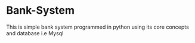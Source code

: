 # Bank-System

This is simple bank system programmed in python using its core concepts and database i.e Mysql
